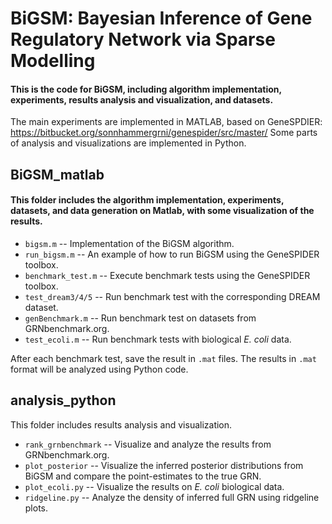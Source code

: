 # BiGSM: Bayesian Inference of Gene Regulatory Network via Sparse Modelling

#### This is the code for BiGSM, including algorithm implementation, experiments, results analysis and visualization, and datasets.
The main experiments are implemented in MATLAB, based on GeneSPDIER: https://bitbucket.org/sonnhammergrni/genespider/src/master/
Some parts of analysis and visualizations are implemented in Python. 

## BiGSM_matlab
#### This folder includes the algorithm implementation, experiments, datasets, and data generation on Matlab, with some visualization of the results.

- `bigsm.m` -- Implementation of the BiGSM algorithm.
- `run_bigsm.m` -- An example of how to run BiGSM using the GeneSPIDER toolbox.
- `benchmark_test.m` -- Execute benchmark tests using the GeneSPIDER toolbox.
- `test_dream3/4/5` -- Run benchmark test with the corresponding DREAM dataset.
- `genBenchmark.m` -- Run benchmark test on datasets from GRNbenchmark.org.
- `test_ecoli.m` -- Run benchmark tests with biological *E. coli* data.

After each benchmark test, save the result in `.mat` files. The results in `.mat` format will be analyzed using Python code.

## analysis_python
This folder includes results analysis and visualization.

- `rank_grnbenchmark` -- Visualize and analyze the results from GRNbenchmark.org.
- `plot_posterior` -- Visualize the inferred posterior distributions from BiGSM and compare the point-estimates to the true GRN.
- `plot_ecoli.py` -- Visualize the results on *E. coli* biological data.
- `ridgeline.py` -- Analyze the density of inferred full GRN using ridgeline plots.

